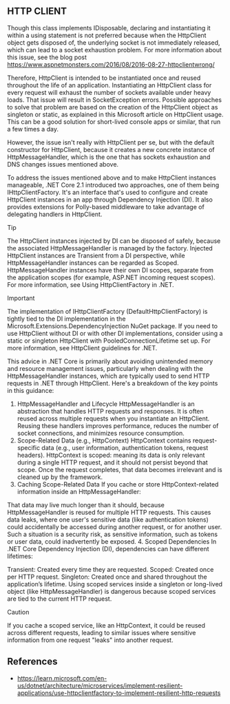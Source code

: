## HTTP CLIENT

Though this class implements IDisposable, declaring and instantiating it within a using statement is not preferred because when the HttpClient object gets disposed of, the underlying socket is not immediately released, which can lead to a socket exhaustion problem.
For more information about this issue, see the blog post https://www.aspnetmonsters.com/2016/08/2016-08-27-httpclientwrong/

<p>Therefore, HttpClient is intended to be instantiated once and reused throughout the life of an application. Instantiating an HttpClient class for every request will exhaust the number of sockets available under heavy loads. That issue will result in SocketException errors. Possible approaches to solve that problem are based on the creation of the HttpClient object as singleton or static, as explained in this Microsoft article on HttpClient usage.
  This can be a good solution for short-lived console apps or similar, that run a few times a day.</p>

<p>However, the issue isn't really with HttpClient per se, but with the default constructor for HttpClient, because it creates a new concrete instance of HttpMessageHandler, which is the one that has sockets exhaustion and DNS changes issues mentioned above.

To address the issues mentioned above and to make HttpClient instances manageable, .NET Core 2.1 introduced two approaches, one of them being IHttpClientFactory. It's an interface that's used to configure and create HttpClient instances in an app through Dependency Injection (DI).
It also provides extensions for Polly-based middleware to take advantage of delegating handlers in HttpClient.</p>


> [!TIP]
> The HttpClient instances injected by DI can be disposed of safely, because the associated HttpMessageHandler is managed by the factory. Injected HttpClient instances are Transient from a DI perspective, while HttpMessageHandler instances can be regarded as Scoped. HttpMessageHandler instances have their own DI scopes,
 separate from the application scopes (for example, ASP.NET incoming request scopes). For more information, see Using HttpClientFactory in .NET.

> [!IMPORTANT]
> The implementation of IHttpClientFactory (DefaultHttpClientFactory) is tightly tied to the DI implementation in the Microsoft.Extensions.DependencyInjection NuGet package. If you need to use HttpClient without DI or with other DI implementations, consider using a static or singleton HttpClient with PooledConnectionLifetime set up. For more information, see HttpClient guidelines for .NET.

This advice in .NET Core is primarily about avoiding unintended memory and resource management issues, particularly when dealing with the HttpMessageHandler instances, which are typically used to send HTTP requests in .NET through HttpClient. Here's a breakdown of the key points in this guidance:

1. HttpMessageHandler and Lifecycle
HttpMessageHandler is an abstraction that handles HTTP requests and responses.
It is often reused across multiple requests when you instantiate an HttpClient. Reusing these handlers improves performance, reduces the number of socket connections, and minimizes resource consumption.
2. Scope-Related Data (e.g., HttpContext)
HttpContext contains request-specific data (e.g., user information, authentication tokens, request headers).
HttpContext is scoped: meaning its data is only relevant during a single HTTP request, and it should not persist beyond that scope. Once the request completes, that data becomes irrelevant and is cleaned up by the framework.
3. Caching Scope-Related Data
If you cache or store HttpContext-related information inside an HttpMessageHandler:

That data may live much longer than it should, because HttpMessageHandler is reused for multiple HTTP requests.
This causes data leaks, where one user's sensitive data (like authentication tokens) could accidentally be accessed during another request, or for another user.
Such a situation is a security risk, as sensitive information, such as tokens or user data, could inadvertently be exposed.
4. Scoped Dependencies
In .NET Core Dependency Injection (DI), dependencies can have different lifetimes:

Transient: Created every time they are requested.
Scoped: Created once per HTTP request.
Singleton: Created once and shared throughout the application’s lifetime.
Using scoped services inside a singleton or long-lived object (like HttpMessageHandler) is dangerous because scoped services are tied to the current HTTP request.

> [!CAUTION]
> If you cache a scoped service, like an HttpContext, it could be reused across different requests, leading to similar issues where sensitive information from one request "leaks" into another request.


## References
- https://learn.microsoft.com/en-us/dotnet/architecture/microservices/implement-resilient-applications/use-httpclientfactory-to-implement-resilient-http-requests
